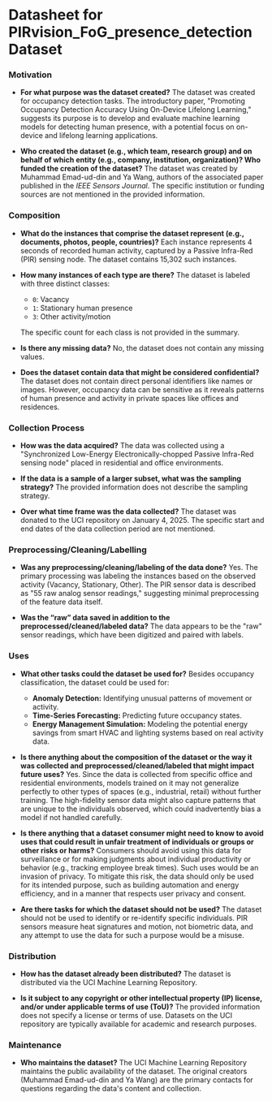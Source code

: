 # Datasheet for PIRvision_FoG_presence_detection Dataset

### Motivation

* **For what purpose was the dataset created?**
    The dataset was created for occupancy detection tasks. The introductory paper, "Promoting Occupancy Detection Accuracy Using On-Device Lifelong Learning," suggests its purpose is to develop and evaluate machine learning models for detecting human presence, with a potential focus on on-device and lifelong learning applications.

* **Who created the dataset (e.g., which team, research group) and on behalf of which entity (e.g., company, institution, organization)? Who funded the creation of the dataset?**
    The dataset was created by Muhammad Emad-ud-din and Ya Wang, authors of the associated paper published in the *IEEE Sensors Journal*. The specific institution or funding sources are not mentioned in the provided information.

### Composition

* **What do the instances that comprise the dataset represent (e.g., documents, photos, people, countries)?**
    Each instance represents 4 seconds of recorded human activity, captured by a Passive Infra-Red (PIR) sensing node. The dataset contains 15,302 such instances.

* **How many instances of each type are there?**
    The dataset is labeled with three distinct classes:
    * `0`: Vacancy
    * `1`: Stationary human presence
    * `3`: Other activity/motion

    The specific count for each class is not provided in the summary.

* **Is there any missing data?**
    No, the dataset does not contain any missing values.

* **Does the dataset contain data that might be considered confidential?**
    The dataset does not contain direct personal identifiers like names or images. However, occupancy data can be sensitive as it reveals patterns of human presence and activity in private spaces like offices and residences.

### Collection Process

* **How was the data acquired?**
    The data was collected using a "Synchronized Low-Energy Electronically-chopped Passive Infra-Red sensing node" placed in residential and office environments.

* **If the data is a sample of a larger subset, what was the sampling strategy?**
    The provided information does not describe the sampling strategy.

* **Over what time frame was the data collected?**
    The dataset was donated to the UCI repository on January 4, 2025. The specific start and end dates of the data collection period are not mentioned.

### Preprocessing/Cleaning/Labelling

* **Was any preprocessing/cleaning/labeling of the data done?**
    Yes. The primary processing was labeling the instances based on the observed activity (Vacancy, Stationary, Other). The PIR sensor data is described as "55 raw analog sensor readings," suggesting minimal preprocessing of the feature data itself.

* **Was the “raw” data saved in addition to the preprocessed/cleaned/labeled data?**
    The data appears to be the "raw" sensor readings, which have been digitized and paired with labels.

### Uses

* **What other tasks could the dataset be used for?**
    Besides occupancy classification, the dataset could be used for:
    * **Anomaly Detection:** Identifying unusual patterns of movement or activity.
    * **Time-Series Forecasting:** Predicting future occupancy states.
    * **Energy Management Simulation:** Modeling the potential energy savings from smart HVAC and lighting systems based on real activity data.

* **Is there anything about the composition of the dataset or the way it was collected and preprocessed/cleaned/labeled that might impact future uses?**
    Yes. Since the data is collected from specific office and residential environments, models trained on it may not generalize perfectly to other types of spaces (e.g., industrial, retail) without further training. The high-fidelity sensor data might also capture patterns that are unique to the individuals observed, which could inadvertently bias a model if not handled carefully.

* **Is there anything that a dataset consumer might need to know to avoid uses that could result in unfair treatment of individuals or groups or other risks or harms?**
    Consumers should avoid using this data for surveillance or for making judgments about individual productivity or behavior (e.g., tracking employee break times). Such uses would be an invasion of privacy. To mitigate this risk, the data should only be used for its intended purpose, such as building automation and energy efficiency, and in a manner that respects user privacy and consent.

* **Are there tasks for which the dataset should not be used?**
    The dataset should not be used to identify or re-identify specific individuals. PIR sensors measure heat signatures and motion, not biometric data, and any attempt to use the data for such a purpose would be a misuse.

### Distribution

* **How has the dataset already been distributed?**
    The dataset is distributed via the UCI Machine Learning Repository.

* **Is it subject to any copyright or other intellectual property (IP) license, and/or under applicable terms of use (ToU)?**
    The provided information does not specify a license or terms of use. Datasets on the UCI repository are typically available for academic and research purposes.

### Maintenance

* **Who maintains the dataset?**
    The UCI Machine Learning Repository maintains the public availability of the dataset. The original creators (Muhammad Emad-ud-din and Ya Wang) are the primary contacts for questions regarding the data's content and collection.
